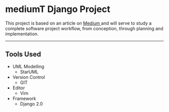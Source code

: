 # mediumT Django Project

This project is based on an article on [ Medium ](www.medium.com) and will
serve to study a complete software project workflow, from conception, through
planning and implementation.

* * *

## Tools Used

-   UML Modelling
    -   StarUML
-   Version Control
    -   GIT
-   Editor
    -   Vim
-   Framework
    -   Django 2.0
